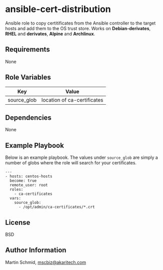 ansible-cert-distribution
=========

Ansible role to copy certitificates from the Ansible controller to the target hosts and add them to the OS trust store.
Works on __Debian-derivates__, __RHEL__ and __derivates__, __Alpine__ and __Archlinux__.


Requirements
------------

None

Role Variables
--------------

<table>
<thead><tr><th>Key</th><th>Value</th></tr></thead>
<tbody>
<tr>
<td>source_glob</td>
<td>location of ca-certificates</td>
</tr>
</table>

Dependencies
------------


None

Example Playbook
----------------

Below is an example playbook. The values under ```source_glob``` 
are simply a number of globs where the role will search for your certificates.

```
---
- hosts: centos-hosts
  become: true
  remote_user: root
  roles:
    - ca-certificates
  vars:
    source_glob:
      - /opt/admin/ca-certificates/*.crt

```

License
-------

BSD

Author Information
------------------

Martin Schmid, [mscbiz@akaritech.com](mailto:mscbiz@akaritech.com)
